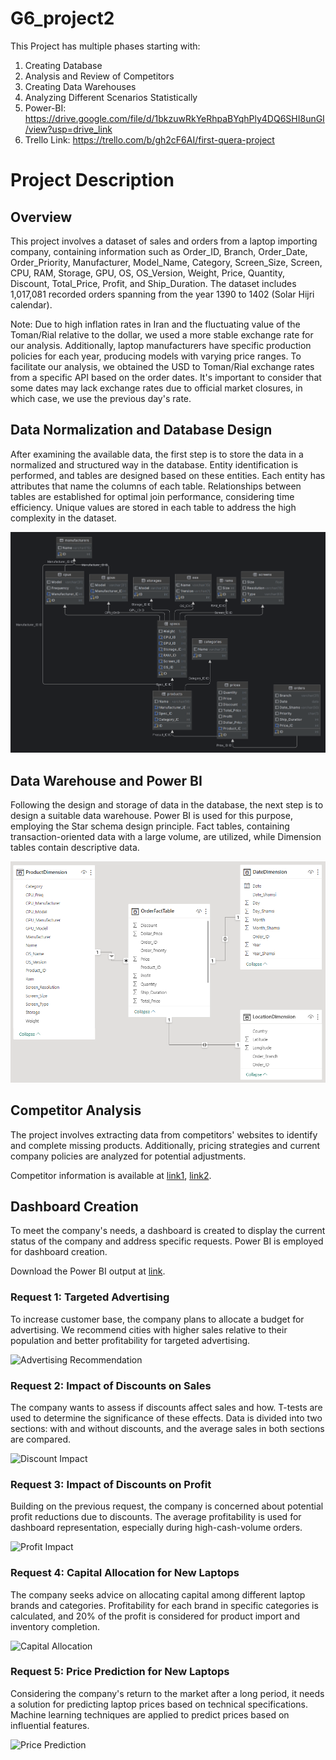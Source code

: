 # G6_project2
This Project has multiple phases starting with:
1. Creating Database
2. Analysis and Review of Competitors
3. Creating Data Warehouses
4. Analyzing Different Scenarios Statistically 
5. Power-BI:
   https://drive.google.com/file/d/1bkzuwRkYeRhpaBYqhPly4DQ6SHI8unGI/view?usp=drive_link
6. Trello Link:
   https://trello.com/b/gh2cF6AI/first-quera-project



# Project Description

## Overview
This project involves a dataset of sales and orders from a laptop importing company, containing information such as Order_ID, Branch, Order_Date, Order_Priority, Manufacturer, Model_Name, Category, Screen_Size, Screen, CPU, RAM, Storage, GPU, OS, OS_Version, Weight, Price, Quantity, Discount, Total_Price, Profit, and Ship_Duration. The dataset includes 1,017,081 recorded orders spanning from the year 1390 to 1402 (Solar Hijri calendar).

Note: Due to high inflation rates in Iran and the fluctuating value of the Toman/Rial relative to the dollar, we used a more stable exchange rate for our analysis. Additionally, laptop manufacturers have specific production policies for each year, producing models with varying price ranges. To facilitate our analysis, we obtained the USD to Toman/Rial exchange rates from a specific API based on the order dates. It's important to consider that some dates may lack exchange rates due to official market closures, in which case, we use the previous day's rate.

## Data Normalization and Database Design
After examining the available data, the first step is to store the data in a normalized and structured way in the database. Entity identification is performed, and tables are designed based on these entities. Each entity has attributes that name the columns of each table. Relationships between tables are established for optimal join performance, considering time efficiency. Unique values are stored in each table to address the high complexity in the dataset.

![Database Structure](https://github.com/amiralira/G6_project2/blob/main/Image%20Results/Database.png)

## Data Warehouse and Power BI
Following the design and storage of data in the database, the next step is to design a suitable data warehouse. Power BI is used for this purpose, employing the Star schema design principle. Fact tables, containing transaction-oriented data with a large volume, are utilized, while Dimension tables contain descriptive data.

![Data Warehouse Schema](https://github.com/amiralira/G6_project2/blob/main/Image%20Results/Data%20Warehouse.png)

## Competitor Analysis
The project involves extracting data from competitors' websites to identify and complete missing products. Additionally, pricing strategies and current company policies are analyzed for potential adjustments.

Competitor information is available at [link1](https://drive.google.com/file/d/1k8ipAY1gLrC8c4F18uTgFvdbwYgWrMHS/view?usp=drive_link), [link2](https://drive.google.com/file/d/1aE236RzcdJz4jPweipJyP4wfy5Mckhp9/view?usp=drive_link).

## Dashboard Creation
To meet the company's needs, a dashboard is created to display the current status of the company and address specific requests. Power BI is employed for dashboard creation.

Download the Power BI output at [link](power_bi_link).

### Request 1: Targeted Advertising
To increase customer base, the company plans to allocate a budget for advertising. We recommend cities with higher sales relative to their population and better profitability for targeted advertising.

![Advertising Recommendation](link_to_image)

### Request 2: Impact of Discounts on Sales
The company wants to assess if discounts affect sales and how. T-tests are used to determine the significance of these effects. Data is divided into two sections: with and without discounts, and the average sales in both sections are compared.

![Discount Impact](link_to_image)

### Request 3: Impact of Discounts on Profit
Building on the previous request, the company is concerned about potential profit reductions due to discounts. The average profitability is used for dashboard representation, especially during high-cash-volume orders.

![Profit Impact](link_to_image)

### Request 4: Capital Allocation for New Laptops
The company seeks advice on allocating capital among different laptop brands and categories. Profitability for each brand in specific categories is calculated, and 20% of the profit is considered for product import and inventory completion.

![Capital Allocation](link_to_image)

### Request 5: Price Prediction for New Laptops
Considering the company's return to the market after a long period, it needs a solution for predicting laptop prices based on technical specifications. Machine learning techniques are applied to predict prices based on influential features.

![Price Prediction](link_to_image)
